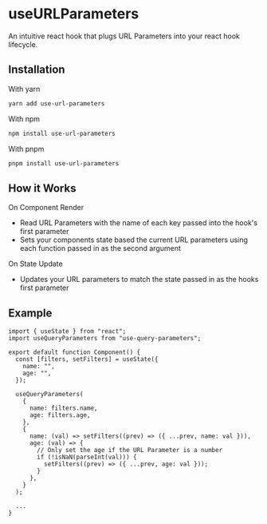 # useURLParameters

An intuitive react hook that plugs URL Parameters into your react hook lifecycle.

## Installation

With yarn

```bash
yarn add use-url-parameters
```

With npm

```bash
npm install use-url-parameters
```

With pnpm

```bash
pnpm install use-url-parameters
```

## How it Works

On Component Render

- Read URL Parameters with the name of each key passed into the hook's first parameter
- Sets your components state based the current URL parameters using each function passed in as the second argument

On State Update

- Updates your URL parameters to match the state passed in as the hooks first parameter

## Example

```tsx
import { useState } from "react";
import useQueryParameters from "use-query-parameters";

export default function Component() {
  const [filters, setFilters] = useState({
    name: "",
    age: "",
  });

  useQueryParameters(
    {
      name: filters.name,
      age: filters.age,
    },
    {
      name: (val) => setFilters((prev) => ({ ...prev, name: val })),
      age: (val) => {
        // Only set the age if the URL Parameter is a number
        if (!isNaN(parseInt(val))) {
          setFilters((prev) => ({ ...prev, age: val }));
        }
      },
    }
  );

  ...
}
```
